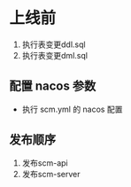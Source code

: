 # 上线前

1. 执行表变更ddl.sql
2. 执行表变更dml.sql

## 配置 nacos 参数

- 执行 scm.yml 的 nacos 配置

## 发布顺序

1. 发布scm-api
2. 发布scm-server








